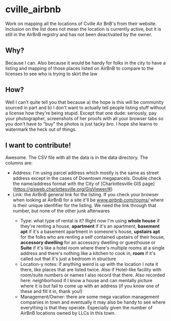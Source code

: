 # cville_airbnb
Work on mapping all the locations of Cville Air BnB's from their website. Inclusion on the list does not mean the location is currently active, but it is still in the AirBnB registry and has not been deactivated by the owner.

## Why?
Because I can. Also because it would be handy for folks in the city to have a listing and mapping of those places listed on AirBnB to compare to the licenses to see who is trying to skirt the law

## How?
Well I can't quite tell you that because a) the hope is this will be community sourced in part and b) I don't want to actually tell people listing stuff without a license how they're being stupid. Except that one dude: seriously, pay your photographer, screenshots of her proofs with all your browser tabs so you don't have to "buy" the photos is just tacky bro. I hope she learns to watermark the heck out of things.

## I want to contribute!
Awesome. The CSV file with all the data is in the data directory. The columns are:
- Address: I'm using parcel address which mostly is the same as street address except in the cases of Downtown megaparcels. Double check the name/address format with the City of [Charlottesville GIS page] (https://gisweb.charlottesville.org/GisViewer/#)
- Link: the AirBnB general link for the listing. If you check your browser when looking at AirBnB for a site it'll be _www.airbnb.com/rooms/<somenumber>_ where <somenumber> is their unique idenfifier for the listing. We need the link through that number, but none of the other junk afterwares
  - Type: what type of rental is it? Right now I'm using __whole house__ if they're renting a house, __apartment__ if it's an apartment, __basement apt__ if it's a basement apartment in someone's house, __upstairs apt__ for the folks who are renting a self contained upstairs of their house, __accessory dwelling__ for an accessory dwelling or guesthouse or __Suite__ if it's like a hotel room where there's multiple rooms at a single address and there's nothing like a kitchen to cook in, __room__ if it's called out that it's just a bedroom in structure
  - Location-y notes: if anything weird is up with the location I note it there, like places that are listed twice. Also if Hotel-like facility with room/suite numbers or names I also record that there. Also recorded here: neighborhood if I know a house and can mentally picture where it is but fail to come up with an address (if you know one of these and fill it in, thank you!)
  - Management/Owner: there are some mega vacation management companies in town and eventually it may also be handy to see where everything is that they operate. Especially given the number of AirBnB locations owned by LLCs in this town.

